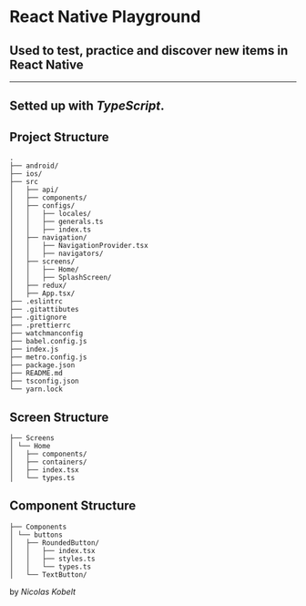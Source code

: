 # React Native Playground
## Used to test, practice and discover new items in React Native
---

## Setted up with *TypeScript*.

## Project Structure

```
.
├── android/
├── ios/
├── src
│   ├── api/
│   ├── components/
│   ├── configs/
│   │   ├── locales/
│   │   ├── generals.ts
│   │   ├── index.ts
│   ├── navigation/
│   │   ├── NavigationProvider.tsx
│   │   ├── navigators/
│   ├── screens/
│   │   ├── Home/
│   │   ├── SplashScreen/
│   ├── redux/
│   ├── App.tsx/
├── .eslintrc
├── .gitattibutes
├── .gitignore
├── .prettierrc
├── watchmanconfig
├── babel.config.js
├── index.js
├── metro.config.js
├── package.json
├── README.md
├── tsconfig.json
└── yarn.lock
```

## Screen Structure

```
├── Screens
│ └── Home
│   ├── components/
│   ├── containers/
│   ├── index.tsx
│   └── types.ts
```

## Component Structure

```
├── Components
│ └── buttons
│   ├── RoundedButton/
│   │   ├── index.tsx
│   │   ├── styles.ts
│   │   └── types.ts
│   └── TextButton/
```


by *Nicolas Kobelt*
